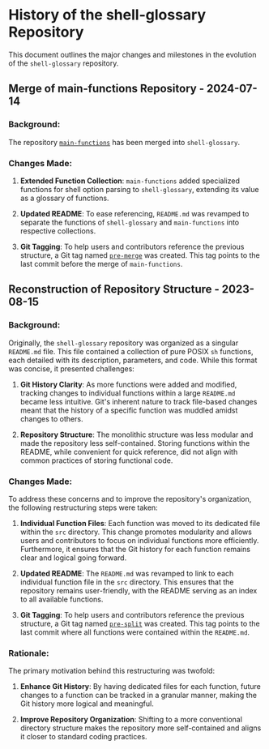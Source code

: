 # History of the shell-glossary Repository

This document outlines the major changes and milestones in the evolution of
the `shell-glossary` repository.

## Merge of main-functions Repository - 2024-07-14

### Background:

The repository [`main-functions`](https://github.com/mscalindt/main-functions)
has been merged into `shell-glossary`.

### Changes Made:

1. **Extended Function Collection**: `main-functions` added specialized
functions for shell option parsing to `shell-glossary`, extending its value as
a glossary of functions.

2. **Updated README**: To ease referencing, `README.md` was revamped to
separate the functions of `shell-glossary` and `main-functions` into
respective collections.

3. **Git Tagging**: To help users and contributors reference the previous
structure, a Git tag named [`pre-merge`](https://github.com/mscalindt/shell-glossary/releases/tag/pre-merge) was created. This tag points to the last commit before the merge
of `main-functions`.

## Reconstruction of Repository Structure - 2023-08-15

### Background:

Originally, the `shell-glossary` repository was organized as a singular
`README.md` file. This file contained a collection of pure POSIX `sh`
functions, each detailed with its description, parameters, and code. While this
format was concise, it presented challenges:

1. **Git History Clarity**: As more functions were added and modified, tracking
changes to individual functions within a large `README.md` became less
intuitive. Git's inherent nature to track file-based changes meant that the
history of a specific function was muddled amidst changes to others.

2. **Repository Structure**: The monolithic structure was less modular and made
the repository less self-contained. Storing functions within the README, while
convenient for quick reference, did not align with common practices of storing
functional code.

### Changes Made:

To address these concerns and to improve the repository's organization, the
following restructuring steps were taken:

1. **Individual Function Files**: Each function was moved to its dedicated file
within the `src` directory. This change promotes modularity and allows users
and contributors to focus on individual functions more efficiently.
Furthermore, it ensures that the Git history for each function remains clear
and logical going forward.

2. **Updated README**: The `README.md` was revamped to link to each individual
function file in the `src` directory. This ensures that the repository remains
user-friendly, with the README serving as an index to all available functions.

3. **Git Tagging**: To help users and contributors reference the previous
structure, a Git tag named [`pre-split`](https://github.com/mscalindt/shell-glossary/releases/tag/pre-split) was created. This tag points to the last
commit where all functions were contained within the `README.md`.

### Rationale:

The primary motivation behind this restructuring was twofold:

1. **Enhance Git History**: By having dedicated files for each function, future
changes to a function can be tracked in a granular manner, making the Git
history more logical and meaningful.

2. **Improve Repository Organization**: Shifting to a more conventional
directory structure makes the repository more self-contained and aligns it
closer to standard coding practices.
